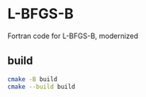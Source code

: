 # L-BFGS-B

Fortran code for L-BFGS-B, modernized

## build

```sh
cmake -B build
cmake --build build
```
